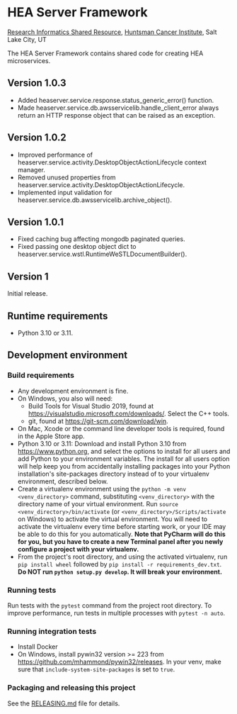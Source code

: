 # HEA Server Framework
[Research Informatics Shared Resource](https://risr.hci.utah.edu), [Huntsman Cancer Institute](https://healthcare.utah.edu/huntsmancancerinstitute/), Salt Lake City, UT

The HEA Server Framework contains shared code for creating HEA microservices.

## Version 1.0.3
* Added heaserver.service.response.status_generic_error() function.
* Made heaserver.service.db.awsservicelib.handle_client_error always return an HTTP response object that can be raised
  as an exception.

## Version 1.0.2
* Improved performance of heaserver.service.activity.DesktopObjectActionLifecycle context manager.
* Removed unused properties from heaserver.service.activity.DesktopObjectActionLifecycle.
* Implemented input validation for heaserver.service.db.awsservicelib.archive_object().

## Version 1.0.1
* Fixed caching bug affecting mongodb paginated queries.
* Fixed passing one desktop object dict to heaserver.service.wstl.RuntimeWeSTLDocumentBuilder().

## Version 1
Initial release.

## Runtime requirements
* Python 3.10 or 3.11.

## Development environment

### Build requirements
* Any development environment is fine.
* On Windows, you also will need:
    * Build Tools for Visual Studio 2019, found at https://visualstudio.microsoft.com/downloads/. Select the C++ tools.
    * git, found at https://git-scm.com/download/win.
* On Mac, Xcode or the command line developer tools is required, found in the Apple Store app.
* Python 3.10 or 3.11: Download and install Python 3.10 from https://www.python.org, and select the options to install
for all users and add Python to your environment variables. The install for all users option will help keep you from
accidentally installing packages into your Python installation's site-packages directory instead of to your virtualenv
environment, described below.
* Create a virtualenv environment using the `python -m venv <venv_directory>` command, substituting `<venv_directory>`
with the directory name of your virtual environment. Run `source <venv_directory>/bin/activate` (or `<venv_directory>/Scripts/activate` on Windows) to activate the virtual
environment. You will need to activate the virtualenv every time before starting work, or your IDE may be able to do
this for you automatically. **Note that PyCharm will do this for you, but you have to create a new Terminal panel
after you newly configure a project with your virtualenv.**
* From the project's root directory, and using the activated virtualenv, run `pip install wheel` followed by
  `pip install -r requirements_dev.txt`. **Do NOT run `python setup.py develop`. It will break your environment.**

### Running tests
Run tests with the `pytest` command from the project root directory. To improve performance, run tests in multiple
processes with `pytest -n auto`.

### Running integration tests
* Install Docker
* On Windows, install pywin32 version >= 223 from https://github.com/mhammond/pywin32/releases. In your venv, make sure that
`include-system-site-packages` is set to `true`.

### Packaging and releasing this project
See the [RELEASING.md](RELEASING.md) file for details.
